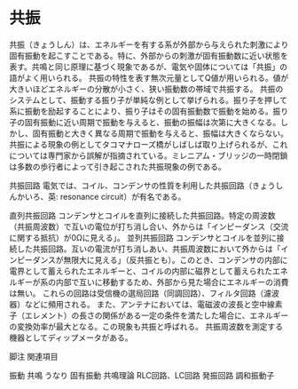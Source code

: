 # 共振

共振（きょうしん）は、エネルギーを有する系が外部から与えられた刺激により固有振動を起こすことである。特に、外部からの刺激が固有振動数に近い状態を表す。共鳴と同じ原理に基づく現象であるが、電気や固体については「共振」の語がよく用いられる。
共振の特性を表す無次元量としてQ値が用いられる。値が大きいほどエネルギーの分散が小さく、狭い振動数の帯域で共振する。
共振のシステムとして、振動する振り子が単純な例として挙げられる。振り子を押して系に振動を励起することにより、振り子はその固有振動数で振動を始める。振り子の固有振動に近い周期で振動を与えると、振動の振幅は次第に大きくなる。しかし、固有振動と大きく異なる周期で振動を与えると、振幅は大きくならない。
共振による現象の例としてタコマナローズ橋がしばしば取り上げられるが、これについては専門家から誤解が指摘されている。ミレニアム・ブリッジの一時閉鎖は多数の歩行者によって引き起こされた共振現象の例である。

共振回路
電気では、コイル、コンデンサの性質を利用した共振回路（きょうしんかいろ、英: resonance circuit）が有名である。

直列共振回路
コンデンサとコイルを直列に接続した共振回路。特定の周波数（共振周波数）で互いの電位が打ち消し合い、外からは「インピーダンス（交流に関する抵抗）が0Ωに見える」。
並列共振回路
コンデンサとコイルを並列に接続した共振回路。互いの電流が打ち消しあい、共振周波数において外からは「インピーダンスが無限大に見える」（反共振とも）。このとき、コンデンサの内部に電界として蓄えられたエネルギーと、コイルの内部に磁界として蓄えられたエネルギーが系の内部で互いに移動するため、外部から見た場合にエネルギーの消費は無い。
これらの回路は受信機の選局回路（同調回路）、フィルタ回路（濾波器）などに頻用される。
また、アンテナにおいては、電磁波の波長と空中線素子（エレメント）の長さの関係がある一定の条件を満たした場合に、エネルギーの変換効率が最大となる。この現象も共振と呼ばれる。
共振周波数を測定する機器としてディップメータがある。

脚注
関連項目

振動
共鳴
うなり
固有振動
共鳴理論
RLC回路、LC回路
発振回路
調和振動子